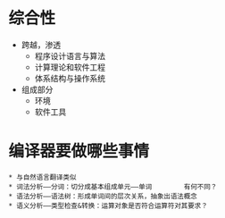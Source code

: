 # 综合性
* 跨越，渗透
    * 程序设计语言与算法
    * 计算理论和软件工程
    * 体系结构与操作系统
* 组成部分
    * 环境
    * 软件工具

# 编译器要做哪些事情
    * 与自然语言翻译类似
    * 词法分析——分词：切分成基本组成单元——单词        有何不同？
    * 语法分析——语法树：形成单词间的层次关系，抽象出语法概念
    * 语义分析——类型检查&转换：运算对象是否符合运算符对其要求？